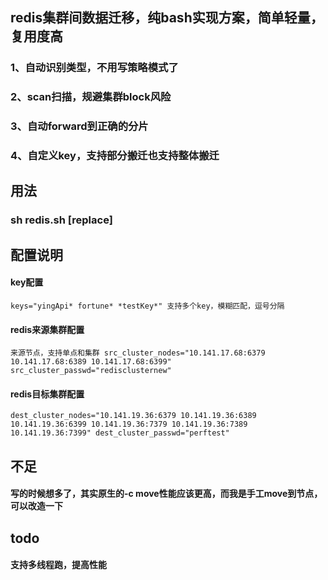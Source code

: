 ## redis集群间数据迁移，纯bash实现方案，简单轻量，复用度高

### 1、自动识别类型，不用写策略模式了
### 2、scan扫描，规避集群block风险
### 3、自动forward到正确的分片
### 4、自定义key，支持部分搬迁也支持整体搬迁

## 用法
### sh redis.sh [replace]

## 配置说明
#### key配置
``
keys="yingApi* fortune* *testKey*"
支持多个key，模糊匹配，逗号分隔
``
#### redis来源集群配置
``
来源节点，支持单点和集群
src_cluster_nodes="10.141.17.68:6379 10.141.17.68:6389 10.141.17.68:6399"
src_cluster_passwd="redisclusternew"
``

#### redis目标集群配置

``
dest_cluster_nodes="10.141.19.36:6379 10.141.19.36:6389 10.141.19.36:6399 10.141.19.36:7379 10.141.19.36:7389 10.141.19.36:7399"
dest_cluster_passwd="perftest"
``

## 不足
#### 写的时候想多了，其实原生的-c move性能应该更高，而我是手工move到节点，可以改造一下

## todo
#### 支持多线程跑，提高性能